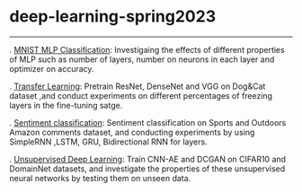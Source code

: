 # deep-learning-spring2023

----



. [MNIST MLP Classification](mnist-mlp-classification): Investigaing the effects of different properties of MLP such as number of layers, number on neurons in each layer and optimizer on accuracy.

. [Transfer Learning](transfer-learning): Pretrain ResNet, DenseNet and VGG on Dog&Cat dataset ,and conduct experiments on different percentages
of freezing layers in the fine-tuning satge.

. [Sentiment classification](sentiment-classification): Sentiment classification on Sports and Outdoors Amazon comments dataset, and conducting experiments by using  SimpleRNN  ,LSTM, GRU, Bidirectional RNN for layers.

. [Unsupervised Deep Learning](unsupervised-deep-learning): Train CNN-AE and DCGAN on CIFAR10 and DomainNet datasets, and investigate the properties of these unsupervised neural networks by testing them on unseen data.

